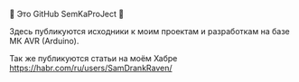 💾 Это GitHub SemKaProJect 💾

Здесь публикуются исходники к моим проектам и разработкам на базе МК AVR (Arduino).

Так же публикуются статьи на моём Хабре https://habr.com/ru/users/SamDrankRaven/
